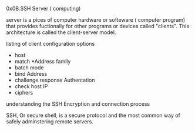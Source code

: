 0x0B.SSH
    Server ( computing)

server is a pices of computer hardware or softeware ( computer program)
that provides fuctionally for other programs or devices called "clients". 
This  architecture is called the client-server model.

listing of client configuration options 

* host
* match
*Address family
* batch mode 
* bind Address 
* challenge response Authentation
* check host IP 
* ciphers 

understanding the SSH Encryption and connection process
 
 SSH, Or secure shell, is a secure protocol and the most common way of safely adminstering remote servers.